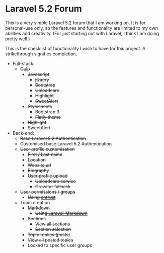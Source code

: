 # Laravel 5.2 Forum

This is a very simple Laravel 5.2 forum that I am working on. It is for personal-use only, so the features and functionality are limited to my own abilities and creativity. (For just starting out with Laravel, I think I am doing pretty well.)

This is the checklist of functionality I wish to have for this project. A strikethrough signifies completion.
- Full-stack:
  - ~~Gulp~~
    - ~~Javascript~~
      - ~~jQuery~~
      - ~~Bootstrap~~
      - ~~Uploadcare~~
      - ~~Highlight~~
      - ~~SweetAlert~~
    - ~~Stylesheets~~
      - ~~Bootstrap 3~~
      - ~~Flatly theme~~
    - ~~Highlight~~
    - ~~SweetAlert~~
- Back-end: 
  - ~~Base Laravel 5.2 Authentication~~
  - ~~Customised base Laravel 5.2 Authentication~~
  - ~~User profile customisation~~
    - ~~First / Last name~~
    - ~~Location~~
    - ~~Website url~~
    - ~~Biography~~
    - ~~User profile upload~~
      - ~~Uploadcare service~~
      - ~~Gravatar fallback~~
  - ~~User permissions / groups~~
    - ~~Using [entrust](https://github.com/Zizaco/entrust)~~
  - Topic creation
    - ~~Markdown~~
      - ~~Using [Laravel-Markdown](https://github.com/GrahamCampbell/Laravel-Markdown)~~
    - ~~Sections~~
      - ~~View all sections~~
      - ~~Section selection~~
    - ~~Topic replies (posts)~~
    - ~~View all posted topics~~
    - Locked to specific user groups
